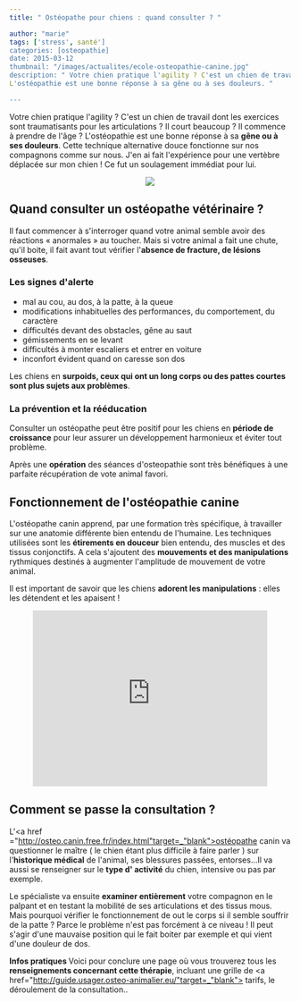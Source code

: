```yaml
---
title: " Ostéopathe pour chiens : quand consulter ? "

author: "marie"
tags: ['stress', santé']
categories: [osteopathie]
date: 2015-03-12
thumbnail: "/images/actualites/ecole-osteopathie-canine.jpg"
description: " Votre chien pratique l'agility ? C'est un chien de travail dont les exercices sont traumatisants pour les articulations ? Il court beaucoup ? Il commence à prendre de l'âge ?
L'ostéopathie est une bonne réponse à sa gêne ou à ses douleurs. "

---
```



Votre chien pratique l'agility ? C'est un chien de travail dont les exercices sont traumatisants pour les articulations ? Il court beaucoup ? Il commence à prendre de l'âge ?
L'ostéopathie est une bonne réponse à sa <b>gêne ou à ses douleurs</b>. Cette technique alternative douce fonctionne sur nos compagnons comme sur nous. J'en ai fait l'expérience pour une vertèbre déplacée sur mon chien ! Ce fut un soulagement immédiat pour lui.




<p align="center"><img src= "/images/actualites/ecole-osteopathie-canine.jpg"></p>


## Quand consulter un ostéopathe vétérinaire ? ##
Il faut commencer à s'interroger quand votre animal semble avoir des réactions « anormales » au toucher. Mais si votre animal a fait une chute, qu'il boite, il fait avant tout vérifier l'<b>absence de fracture, de lésions osseuses</b>.

### Les signes d'alerte ###
<ul>
<li>mal au cou, au dos, à la patte, à la queue </li>
<li>modifications inhabituelles des performances, du comportement, du caractère </li>
<li>difficultés devant des obstacles, gêne au saut </li>
<li>gémissements en se levant </li>
<li>difficultés à monter escaliers et entrer en voiture </li>
<li> inconfort évident quand on caresse son dos </li></ul>
Les chiens en <b>surpoids, ceux qui ont un long corps ou des pattes courtes sont plus sujets aux problèmes</b>.

### La prévention et la rééducation ###
Consulter un ostéopathe peut être positif pour les chiens en <b>période de croissance</b> pour leur assurer un développement harmonieux et éviter tout problème.

Après une <b>opération</b> des séances d'osteopathie sont très bénéfiques à une parfaite récupération de vote animal favori.


## Fonctionnement de l'ostéopathie canine ##
L'ostéopathe canin apprend, par une formation très spécifique, à travailler sur une anatomie différente bien entendu de l'humaine. Les techniques utilisées sont les <b>étirements en douceur</b> bien entendu, des muscles et des tissus conjonctifs. A cela s'ajoutent des <b>mouvements et des manipulations</b> rythmiques destinés à augmenter l'amplitude de mouvement de votre animal.

Il est important de savoir que les chiens <b>adorent les manipulations</b> : elles les détendent et les apaisent !

<p align="center"><iframe width="420" height="315" src="https://www.youtube.com/embed/Sg_hk70Pb9U" frameborder="0" allowfullscreen></iframe></p>

## Comment se passe la consultation ? ##
L'<a href ="http://osteo.canin.free.fr/index.html"target=_"blank">ostéopathe canin </a> va questionner le maître ( le chien étant plus difficile à faire parler ) sur l'<b>historique médical</b> de l'animal, ses blessures passées, entorses...Il va aussi se renseigner sur le <b>type d' activité</b> du chien, intensive ou pas par exemple.

Le spécialiste va ensuite <b>examiner entièrement</b> votre compagnon en le palpant et en testant la mobilité de ses articulations et des tissus mous. Mais pourquoi vérifier le fonctionnement de out le corps si il semble souffrir de la patte ? Parce le problème n'est pas forcément à ce niveau ! Il peut s'agir d'une mauvaise position qui le fait boiter par exemple et qui vient d'une douleur de dos.

<b> Infos pratiques </b>Voici pour conclure une page où vous trouverez tous les <b>renseignements concernant cette thérapie</b>, incluant une grille de <a href="http://guide.usager.osteo-animalier.eu/"target=_"blank"> tarifs</a>, le déroulement de la consultation..



















